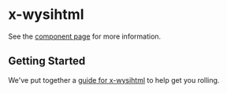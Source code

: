 # x-wysihtml

See the [component page](http://antono.github.io/x-wysihtml) for more information.

## Getting Started

We've put together a [guide for x-wysihtml](http://www.polymer-project.org/docs/start/reusableelements.html) to help get you rolling.

